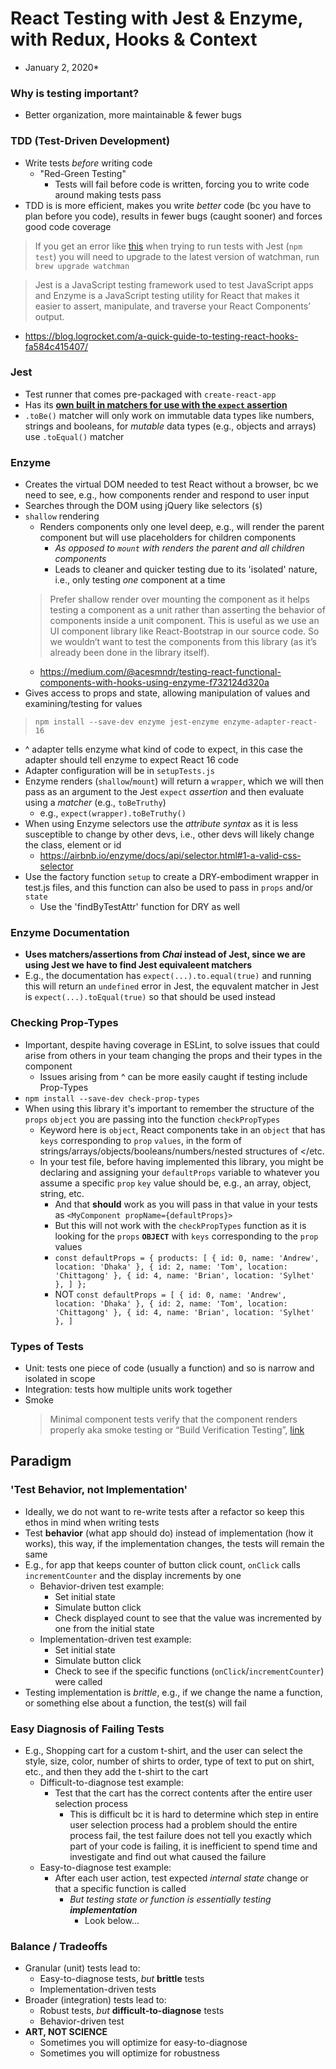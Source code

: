 # React Testing with Jest & Enzyme, with Redux, Hooks & Context
* January 2, 2020*

### Why is testing important?
- Better organization, more maintainable & fewer bugs

### TDD (Test-Driven Development)
- Write tests *before* writing code
  - "Red-Green Testing"
    - Tests will fail before code is written, forcing you to write code around making tests pass
- TDD is is more efficient, makes you write *better* code (bc you have to plan before you code), results in fewer bugs (caught sooner) and forces good code coverage

> If you get an error like [this](https://github.com/facebook/create-react-app/issues/346#issue-169180761) when trying to run tests with Jest (`npm test`) you will need to upgrade to the latest version of watchman, run `brew upgrade watchman`

> Jest is a JavaScript testing framework used to test JavaScript apps and Enzyme is a JavaScript testing utility for React that makes it easier to assert, manipulate, and traverse your React Components’ output.
  - https://blog.logrocket.com/a-quick-guide-to-testing-react-hooks-fa584c415407/

### Jest
- Test runner that comes pre-packaged with `create-react-app`
- Has its [**own built in matchers for use with the `expect` assertion**](https://jestjs.io/docs/en/expect)
- `.toBe()` matcher will only work on immutable data types like numbers, strings and booleans, for *mutable* data types (e.g., objects and arrays) use `.toEqual()` matcher

### Enzyme
- Creates the virtual DOM needed to test React without a browser, bc we need to see, e.g., how components render and respond to user input
- Searches through the DOM using jQuery like selectors (`$`)
- `shallow` rendering
  - Renders components only one level deep, e.g., will render the parent component but will use placeholders for children components
    - *As opposed to `mount` with renders the parent and all children components*
    - Leads to cleaner and quicker testing due to its 'isolated' nature, i.e., only testing *one* component at a time
  > Prefer shallow render over mounting the component as it helps testing a component as a unit rather than asserting the behavior of components inside a unit component. This is useful as we use an UI component library like React-Bootstrap in our source code. So we wouldn’t want to test the components from this library (as it’s already been done in the library itself).
    - https://medium.com/@acesmndr/testing-react-functional-components-with-hooks-using-enzyme-f732124d320a
- Gives access to props and state, allowing manipulation of values and examining/testing for values
> `npm install --save-dev enzyme jest-enzyme enzyme-adapter-react-16`
  - ^ adapter tells enzyme what kind of code to expect, in this case the adapter should tell enzyme to expect React 16 code
  - Adapter configuration will be in `setupTests.js`
- Enzyme renders (`shallow`/`mount`) will return a `wrapper`, which we will then pass as an argument to the Jest `expect` *assertion* and then evaluate using a *matcher* (e.g., `toBeTruthy`)
  - e.g., `expect(wrapper).toBeTruthy()`
- When using Enzyme selectors use the *attribute syntax* as it is less susceptible to change by other devs, i.e., other devs will likely change the class, element or id
  - https://airbnb.io/enzyme/docs/api/selector.html#1-a-valid-css-selector
- Use the factory function `setup` to create a DRY-embodiment wrapper in test.js files, and this function can also be used to pass in `props` and/or `state`
  - Use the 'findByTestAttr' function for DRY as well
  
### Enzyme Documentation
- **Uses matchers/assertions from *Chai* instead of Jest, since we are using Jest we have to find Jest equivaleent matchers**
- E.g., the documentation has `expect(...).to.equal(true)` and running this will return an `undefined` error in Jest, the equvalent matcher in Jest is `expect(...).toEqual(true)` so that should be used instead

### Checking Prop-Types
- Important, despite having coverage in ESLint, to solve issues that could arise from others in your team changing the props and their types in the component
  - Issues arising from ^ can be more easily caught if testing include Prop-Types
- `npm install --save-dev check-prop-types`
- When using this library it's important to remember the structure of the `props` `object` you are passing into the function `checkPropTypes`
  - Keyword here is `object`, React components take in an `object` that has `keys` corresponding to `prop` `values`, in the form of strings/arrays/objects/booleans/numbers/nested structures of </etc.
  - In your test file, before having implemented this library, you might be declaring and assigning your `defaultProps` variable to whatever you assume a specific `prop` `key` value should be, e.g., an array, object, string, etc.
    - And that **should** work as you will pass in that value in your tests as `<MyComponent propName={defaultProps}>`
    - But this will not work with the `checkPropTypes` function as it is looking for the `props` **`OBJECT`** with `keys` corresponding to the `prop` values
    - `const defaultProps = { products:
  [
    { id: 0, name: 'Andrew', location: 'Dhaka' },
    { id: 2, name: 'Tom', location: 'Chittagong' },
    { id: 4, name: 'Brian', location: 'Sylhet' },
  ]
};`
    - NOT `const defaultProps = [
    { id: 0, name: 'Andrew', location: 'Dhaka' },
    { id: 2, name: 'Tom', location: 'Chittagong' },
    { id: 4, name: 'Brian', location: 'Sylhet' },
  ]`

### Types of Tests
- Unit: tests one piece of code (usually a function) and so is narrow and isolated in scope
- Integration: tests how multiple units work together
- Smoke
  > Minimal component tests verify that the component renders properly aka smoke testing or “Build Verification Testing”, [link](https://medium.com/selleo/testing-react-components-best-practices-2f77ac302d12)

## Paradigm

### 'Test Behavior, not Implementation'
- Ideally, we do not want to re-write tests after a refactor so keep this ethos in mind when writing tests
- Test **behavior** (what app should do) instead of implementation (how it works), this way, if the implementation changes, the tests will remain the same
- E.g., for app that keeps counter of button click count, `onClick` calls `incrementCounter` and the display increments by one
  - Behavior-driven test example:
    - Set initial state
    - Simulate button click
    - Check displayed count to see that the value was incremented by one from the initial state
  - Implementation-driven test example:
    - Set initial state
    - Simulate button click
    - Check to see if the specific functions (`onClick`/`incrementCounter`) were called
- Testing implementation is *brittle*, e.g., if we change the name a function, or something else about a function, the test(s) will fail

### Easy Diagnosis of Failing Tests
- E.g., Shopping cart for a custom t-shirt, and the user can select the style, size, color, number of shirts to order, type of text to put on shirt, etc., and then they add the t-shirt to the cart
  - Difficult-to-diagnose test example:
    - Test that the cart has the correct contents after the entire user selection process
      - This is difficult bc it is hard to determine which step in entire user selection process had a problem should the entire process fail, the test failure does not tell you exactly which part of your code is failing, it is inefficient to spend time and investigate and find out what caused the failure
  - Easy-to-diagnose test example:
    - After each user action, test expected *internal state* change or that a specific function is called
      - *But testing state or function is essentially testing **implementation***
        - Look below...

### Balance / Tradeoffs
- Granular (unit) tests lead to:
  - Easy-to-diagnose tests, *but* **brittle** tests
  - Implementation-driven tests
- Broader (integration) tests lead to:
  - Robust tests, *but* **difficult-to-diagnose** tests
  - Behavior-driven test
- **ART, NOT SCIENCE**
  - Sometimes you will optimize for easy-to-diagnose
  - Sometimes you will optimize for robustness
